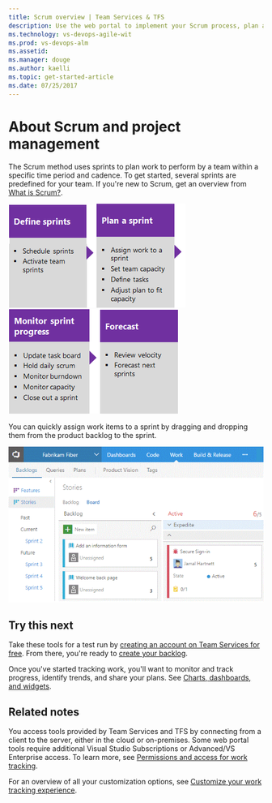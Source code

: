 ```yaml
---
title: Scrum overview | Team Services & TFS
description: Use the web portal to implement your Scrum process, plan and track work, and monitor progress and trends  
ms.technology: vs-devops-agile-wit
ms.prod: vs-devops-alm
ms.assetid:  
ms.manager: douge
ms.author: kaelli
ms.topic: get-started-article 
ms.date: 07/25/2017
---
```


# About Scrum and project management 

The Scrum method uses sprints to plan work to perform by a team within a specific time period and cadence. To get started, several sprints are predefined for your team.  If you're new to Scrum, get an overview from [What is Scrum?](https://www.visualstudio.com/learn/what-is-scrum/). 

[![Schedule sprints](../_img/gs-planning-define-sprints.png)](define-sprints.md)[![Plan a sprint](../_img/gs-planning-plan-sprint.png)](sprint-planning.md)[![Monitor sprint progress](../_img/gs-planning-monitor-sprint.png)](task-board.md)[![Forecast](../_img/gs-planning-forecast.png)](forecast.md)

You can quickly assign work items to a sprint by dragging and dropping them from the product backlog to the sprint. 

![Assign work items to a sprint](_img/assign-to-sprint-from-kanban-animated.gif)
 

## Try this next  

Take these tools for a test run by [creating an account on Team Services for free](../../accounts/create-account-with-personal-msa.md). From there, you're ready to [create your backlog](../backlogs/create-your-backlog.md).  

Once you've started tracking work, you'll want to monitor and track progress, identify trends, and share your plans. See [Charts, dashboards, and widgets](../../report/overview.md). 


## Related notes

You access tools provided by Team Services and TFS by connecting from a client to the server, either in the cloud or on-premises. Some web portal tools require additional Visual Studio Subscriptions or Advanced/VS Enterprise access. To learn more, see [Permissions and access for work tracking](../permissions-access-work-tracking.md). 



For an overview of all your customization options, see [Customize your work tracking experience](../customize/customize-work.md). 


 

 